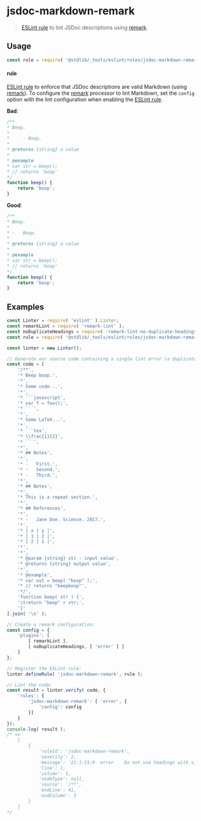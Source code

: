 <!--

@license Apache-2.0

Copyright (c) 2018 The Stdlib Authors.

Licensed under the Apache License, Version 2.0 (the "License");
you may not use this file except in compliance with the License.
You may obtain a copy of the License at

   http://www.apache.org/licenses/LICENSE-2.0

Unless required by applicable law or agreed to in writing, software
distributed under the License is distributed on an "AS IS" BASIS,
WITHOUT WARRANTIES OR CONDITIONS OF ANY KIND, either express or implied.
See the License for the specific language governing permissions and
limitations under the License.

-->

# jsdoc-markdown-remark

> [ESLint rule][eslint-rules] to lint JSDoc descriptions using [remark][remark].

<section class="intro">

</section>

<!-- /.intro -->

<section class="usage">

## Usage

```javascript
const rule = require( '@stdlib/_tools/eslint/rules/jsdoc-markdown-remark' );
```

#### rule

[ESLint rule][eslint-rules] to enforce that JSDoc descriptions are valid Markdown (using [remark][remark]). To configure the [remark][remark] processor to lint Markdown, set the `config` option with the lint configuration when enabling the [ESLint rule][eslint-rules].

**Bad**:

<!-- eslint-disable stdlib/jsdoc-markdown-remark, stdlib/jsdoc-code-block-style -->

```javascript
/**
* Beep.
*
*     - Boop.
*
* @returns {string} a value
*
* @example
* var str = beep();
* // returns 'boop'
*/
function beep() {
    return 'boop';
}
```

**Good**:

```javascript
/**
* Beep.
*
* -   Boop.
*
* @returns {string} a value
*
* @example
* var str = beep();
* // returns 'boop'
*/
function beep() {
    return 'boop';
}
```

</section>

<!-- /.usage -->

<section class="examples">

## Examples

<!-- eslint no-undef: "error" -->

```javascript
const Linter = require( 'eslint' ).Linter;
const remarkLint = require( 'remark-lint' );
const noDuplicateHeadings = require( 'remark-lint-no-duplicate-headings' );
const rule = require( '@stdlib/_tools/eslint/rules/jsdoc-markdown-remark' );

const linter = new Linter();

// Generate our source code containing a single lint error (a duplicate heading):
const code = [
    '/**',
    '* Beep boop.',
    '*',
    '* Some code...',
    '*',
    '* ```javascript',
    '* var f = foo();',
    '* ```',
    '*',
    '* Some LaTeX...',
    '*',
    '* ```tex',
    '* \\frac{1}{2}',
    '* ```',
    '*',
    '* ## Notes',
    '*',
    '* -   First.',
    '* -   Second.',
    '* -   Third.',
    '*',
    '* ## Notes',
    '*',
    '* This is a repeat section.',
    '*',
    '* ## References',
    '*',
    '* -   Jane Doe. Science. 2017.',
    '*',
    '* | x | y |',
    '* | 1 | 2 |',
    '* | 2 | 1 |',
    '*',
    '*',
    '* @param {string} str - input value',
    '* @returns {string} output value',
    '*',
    '* @example',
    '* var out = beep( "boop" );',
    '* // returns "beepboop"',
    '*/',
    'function beep( str ) {',
    '\treturn "beep" + str;',
    '}'
].join( '\n' );

// Create a remark configuration:
const config = {
    'plugins': [
        [ remarkLint ],
        [ noDuplicateHeadings, [ 'error' ] ]
    ]
};

// Register the ESLint rule:
linter.defineRule( 'jsdoc-markdown-remark', rule );

// Lint the code:
const result = linter.verify( code, {
    'rules': {
        'jsdoc-markdown-remark': [ 'error', {
            'config': config
        }]
    }
});
console.log( result );
/* =>
    [
        {
            'ruleId': 'jsdoc-markdown-remark',
            'severity': 2,
            'message': '21:1-21:9  error    Do not use headings with similar content (15:1)  no-duplicate-headings  remark-lint',
            'line': 1,
            'column': 1,
            'nodeType': null,
            'source': '/**',
            'endLine': 41,
            'endColumn': 3
        }
    ]
*/
```

</section>

<!-- /.examples -->

<!-- Section for related `stdlib` packages. Do not manually edit this section, as it is automatically populated. -->

<section class="related">

</section>

<!-- /.related -->

<!-- Section for all links. Make sure to keep an empty line after the `section` element and another before the `/section` close. -->

<section class="links">

[eslint-rules]: https://eslint.org/docs/developer-guide/working-with-rules

[remark]: https://github.com/wooorm/remark

</section>

<!-- /.links -->

